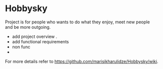 # Hobbysky
Project is for people who wants to do what they enjoy, meet new people and be more outgoing.

- add project overview .
- add functional requirements 
- non func
- 

For more details refer to https://github.com/marisikharulidze/Hobbysky/wiki.

